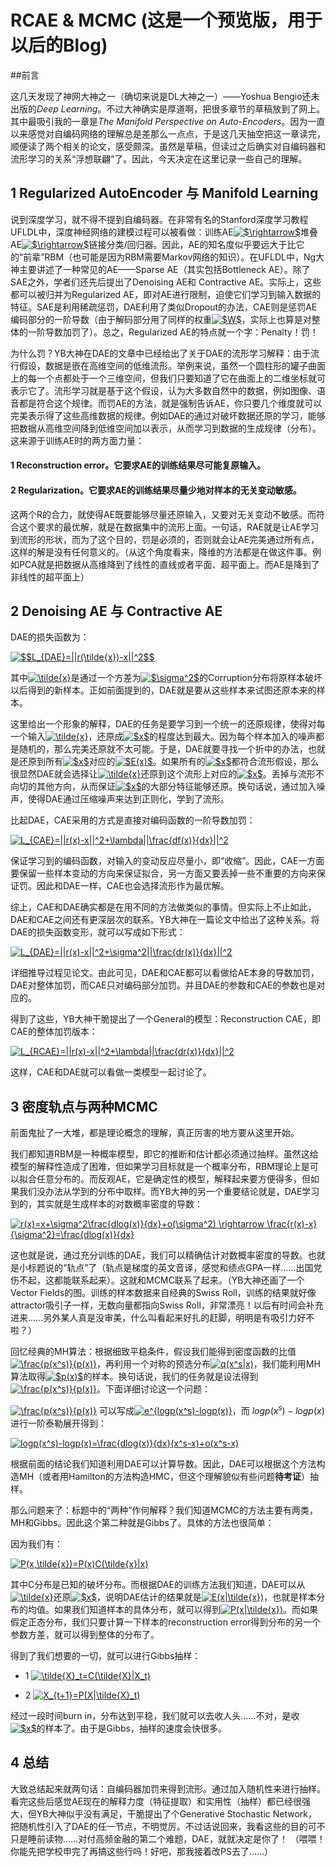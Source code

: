 RCAE & MCMC (这是一个预览版，用于以后的Blog)
===

##前言

这几天发现了神网大神之一（确切来说是DL大神之一）——Yoshua Bengio还未出版的*Deep Learning*。不过大神确实是厚道啊，把很多章节的草稿放到了网上。其中最吸引我的一章是*The Manifold Perspective on Auto-Encoders*。因为一直以来感觉对自编码网络的理解总是差那么一点点，于是这几天抽空把这一章读完，顺便读了两个相关的论文，感受颇深。虽然是草稿，但读过之后确实对自编码器和流形学习的关系“浮想联翩”了。因此，今天决定在这里记录一些自己的理解。

## 1 Regularized AutoEncoder 与 Manifold Learning

说到深度学习，就不得不提到自编码器。在非常有名的Stanford深度学习教程UFLDL中，深度神经网络的建模过程可以被看做：训练AE<a href="http://www.codecogs.com/eqnedit.php?latex=$\rightarrow$" target="_blank"><img src="http://latex.codecogs.com/gif.latex?$\rightarrow$" title="$\rightarrow$" /></a>堆叠AE<a href="http://www.codecogs.com/eqnedit.php?latex=$\rightarrow$" target="_blank"><img src="http://latex.codecogs.com/gif.latex?$\rightarrow$" title="$\rightarrow$" /></a>链接分类/回归器。因此，AE的知名度似乎要远大于比它的“前辈”RBM（也可能是因为RBM需要Markov网络的知识）。在UFLDL中，Ng大神主要讲述了一种常见的AE——Sparse AE（其实包括Bottleneck AE）。除了SAE之外，学者们还先后提出了Denoising AE和 Contractive AE。实际上，这些都可以被归并为Regularized AE，即对AE进行限制，迫使它们学习到输入数据的特征。SAE是利用稀疏惩罚，DAE利用了类似Dropout的办法，CAE则是惩罚AE编码部分的一阶导数（由于解码部分用了同样的权重<a href="http://www.codecogs.com/eqnedit.php?latex=$W$" target="_blank"><img src="http://latex.codecogs.com/gif.latex?$W$" title="$W$" /></a>，实际上也算是对整体的一阶导数加罚了）。总之，Regularized AE的特点就一个字：Penalty！罚！

为什么罚？YB大神在DAE的文章中已经给出了关于DAE的流形学习解释：由于流行假设，数据是嵌在高维空间的低维流形。举例来说，虽然一个圆柱形的罐子曲面上的每一个点都处于一个三维空间，但我们只要知道了它在曲面上的二维坐标就可表示它了。流形学习就是基于这个假设，认为大多数自然中的数据，例如图像、语音都是符合这个规律。而罚AE的方法，就是强制告诉AE，你只要几个维度就可以完美表示得了这些高维数据的规律。例如DAE的通过对破坏数据还原的学习，能够把数据从高维空间降到低维空间加以表示，从而学习到数据的生成规律（分布）。这来源于训练AE时的两方面力量：
#### 1 Reconstruction error。它要求AE的训练结果尽可能复原输入。
#### 2 Regularization。它要求AE的训练结果尽量少地对样本的无关变动敏感。
这两个R的合力，就使得AE既要能够尽量还原输入，又要对无关变动不敏感。而符合这个要求的最优解，就是在数据集中的流形上面。一句话，RAE就是让AE学习到流形的形状，而为了这个目的，罚是必须的，否则就会让AE完美通过所有点，这样的解是没有任何意义的。（从这个角度看来，降维的方法都是在做这件事。例如PCA就是把数据从高维降到了线性的直线或者平面、超平面上。而AE是降到了非线性的超平面上）

## 2 Denoising AE 与 Contractive AE

DAE的损失函数为：

<a href="http://www.codecogs.com/eqnedit.php?latex=$$L_{DAE}=||r(\tilde{x})-x||^2$$" target="_blank"><img src="http://latex.codecogs.com/gif.latex?$$L_{DAE}=||r(\tilde{x})-x||^2$$" title="$$L_{DAE}=||r(\tilde{x})-x||^2$$" /></a>

其中<a href="http://www.codecogs.com/eqnedit.php?latex=\tilde{x}" target="_blank"><img src="http://latex.codecogs.com/gif.latex?\tilde{x}" title="\tilde{x}" /></a>是通过一个方差为<a href="http://www.codecogs.com/eqnedit.php?latex=$\sigma^2$" target="_blank"><img src="http://latex.codecogs.com/gif.latex?$\sigma^2$" title="$\sigma^2$" /></a>的Corruption分布将原样本破坏以后得到的新样本。正如前面提到的，DAE就是要从这些样本来试图还原本来的样本。

这里给出一个形象的解释，DAE的任务是要学习到一个统一的还原规律，使得对每一个输入<a href="http://www.codecogs.com/eqnedit.php?latex=\tilde{x}" target="_blank"><img src="http://latex.codecogs.com/gif.latex?\tilde{x}" title="\tilde{x}" /></a>，还原成<a href="http://www.codecogs.com/eqnedit.php?latex=$x$" target="_blank"><img src="http://latex.codecogs.com/gif.latex?$x$" title="$x$" /></a>的程度达到最大。因为每个样本加入的噪声都是随机的，那么完美还原就不太可能。于是，DAE就要寻找一个折中的办法，也就是还原到所有<a href="http://www.codecogs.com/eqnedit.php?latex=$x$" target="_blank"><img src="http://latex.codecogs.com/gif.latex?$x$" title="$x$" /></a>对应的<a href="http://www.codecogs.com/eqnedit.php?latex=$E(x)$" target="_blank"><img src="http://latex.codecogs.com/gif.latex?$E(x)$" title="$E(x)$" /></a>。如果所有的<a href="http://www.codecogs.com/eqnedit.php?latex=$x$" target="_blank"><img src="http://latex.codecogs.com/gif.latex?$x$" title="$x$" /></a>都符合流形假设，那么很显然DAE就会选择让<a href="http://www.codecogs.com/eqnedit.php?latex=\tilde{x}" target="_blank"><img src="http://latex.codecogs.com/gif.latex?\tilde{x}" title="\tilde{x}" /></a>还原到这个流形上对应的<a href="http://www.codecogs.com/eqnedit.php?latex=$x$" target="_blank"><img src="http://latex.codecogs.com/gif.latex?$x$" title="$x$" /></a>。丢掉与流形不向切的其他方向，从而保证<a href="http://www.codecogs.com/eqnedit.php?latex=$x$" target="_blank"><img src="http://latex.codecogs.com/gif.latex?$x$" title="$x$" /></a>的大部分特征能够还原。换句话说，通过加入噪声，使得DAE通过压缩噪声来达到正则化，学到了流形。

比起DAE，CAE采用的方式是直接对编码函数的一阶导数加罚：

<a href="http://www.codecogs.com/eqnedit.php?latex=L_{CAE}=||r(x)-x||^2+\lambda||\frac{df(x)}{dx}||^2" target="_blank"><img src="http://latex.codecogs.com/gif.latex?L_{CAE}=||r(x)-x||^2+\lambda||\frac{df(x)}{dx}||^2" title="L_{CAE}=||r(x)-x||^2+\lambda||\frac{df(x)}{dx}||^2" /></a>

保证学习到的编码函数，对输入的变动反应尽量小，即“收缩”。因此，CAE一方面要保留一些样本变动的方向来保证拟合，另一方面又要丢掉一些不重要的方向来保证罚。因此和DAE一样，CAE也会选择流形作为最优解。

综上，CAE和DAE确实都是在用不同的方法做类似的事情。但实际上不止如此，DAE和CAE之间还有更深层次的联系。YB大神在一篇论文中给出了这种关系。将DAE的损失函数变形，就可以写成如下形式：

<a href="http://www.codecogs.com/eqnedit.php?latex=L_{DAE}=||r(x)-x||^2+\sigma^2||\frac{dr(x)}{dx}||^2" target="_blank"><img src="http://latex.codecogs.com/gif.latex?L_{DAE}=||r(x)-x||^2+\sigma^2||\frac{dr(x)}{dx}||^2" title="L_{DAE}=||r(x)-x||^2+\sigma^2||\frac{dr(x)}{dx}||^2" /></a>

详细推导过程见论文。由此可见，DAE和CAE都可以看做给AE本身的导数加罚，DAE对整体加罚，而CAE只对编码部分加罚。并且DAE的参数和CAE的参数也是对应的。

得到了这些，YB大神干脆提出了一个General的模型：Reconstruction CAE，即CAE的整体加罚版本：

<a href="http://www.codecogs.com/eqnedit.php?latex=L_{RCAE}=||r(x)-x||^2+\lambda||\frac{dr(x)}{dx}||^2" target="_blank"><img src="http://latex.codecogs.com/gif.latex?L_{RCAE}=||r(x)-x||^2+\lambda||\frac{dr(x)}{dx}||^2" title="L_{RCAE}=||r(x)-x||^2+\lambda||\frac{dr(x)}{dx}||^2" /></a>

这样，CAE和DAE就可以看做一类模型一起讨论了。

## 3 密度轨点与两种MCMC

前面鬼扯了一大堆，都是理论概念的理解，真正厉害的地方要从这里开始。

我们都知道RBM是一种概率模型，即它的推断和估计都必须通过抽样。虽然这给模型的解释性造成了困难，但如果学习目标就是一个概率分布，RBM理论上是可以拟合任意分布的。而反观AE，它是确定性的模型，解释起来要方便得多，但如果我们没办法从学到的分布中取样。而YB大神的另一个重要结论就是，DAE学习到的，其实就是生成样本的对数概率密度的导数：

<a href="http://www.codecogs.com/eqnedit.php?latex=r(x)=x+\sigma^2\frac{dlog(x)}{dx}+o(\sigma^2) \rightarrow \frac{r(x)-x}{\sigma^2}=\frac{dlog(x)}{dx}" target="_blank"><img src="http://latex.codecogs.com/gif.latex?r(x)=x+\sigma^2\frac{dlog(x)}{dx}+o(\sigma^2) \rightarrow \frac{r(x)-x}{\sigma^2}=\frac{dlog(x)}{dx}" title="r(x)=x+\sigma^2\frac{dlog(x)}{dx}+o(\sigma^2) \rightarrow \frac{r(x)-x}{\sigma^2}=\frac{dlog(x)}{dx}" /></a>

这也就是说，通过充分训练的DAE，我们可以精确估计对数概率密度的导数。也就是小标题说的“轨点”了（轨点是梯度的英文音译，感觉和绩点GPA一样……出国党伤不起，这都能联系起来）。这就和MCMC联系了起来。（YB大神还画了一个Vector Fields的图。训练的样本数据来自经典的Swiss Roll，训练的结果就好像attractor吸引子一样，无数向量都指向Swiss Roll，非常漂亮！以后有时间会补充进来……另外某人真是没审美，什么叫看起来好扎的赶脚，明明是有吸引力好不啦？） 

回忆经典的MH算法：根据细致平稳条件，假设我们能得到密度函数的比值<a href="http://www.codecogs.com/eqnedit.php?latex=\frac{p(x^s)}{p(x)}" target="_blank"><img src="http://latex.codecogs.com/gif.latex?\frac{p(x^s)}{p(x)}" title="\frac{p(x^s)}{p(x)}" /></a>，再利用一个对称的预选分布<a href="http://www.codecogs.com/eqnedit.php?latex=q(x^s|x)" target="_blank"><img src="http://latex.codecogs.com/gif.latex?q(x^s|x)" title="q(x^s|x)" /></a>，我们能利用MH算法取得<a href="http://www.codecogs.com/eqnedit.php?latex=$p(x)$" target="_blank"><img src="http://latex.codecogs.com/gif.latex?$p(x)$" title="$p(x)$" /></a>的样本。换句话说，我们的任务就是设法得到<a href="http://www.codecogs.com/eqnedit.php?latex=\frac{p(x^s)}{p(x)}" target="_blank"><img src="http://latex.codecogs.com/gif.latex?\frac{p(x^s)}{p(x)}" title="\frac{p(x^s)}{p(x)}" /></a>。下面详细讨论这一个问题：

<a href="http://www.codecogs.com/eqnedit.php?latex=\frac{p(x^s)}{p(x)}" target="_blank"><img src="http://latex.codecogs.com/gif.latex?\frac{p(x^s)}{p(x)}" title="\frac{p(x^s)}{p(x)}" /></a> 可以写成<a href="http://www.codecogs.com/eqnedit.php?latex=e^{logp(x^s)-logp(x)}" target="_blank"><img src="http://latex.codecogs.com/gif.latex?e^{logp(x^s)-logp(x)}" title="e^{logp(x^s)-logp(x)}" /></a>，而 $logp(x^s)-logp(x)$ 进行一阶泰勒展开得到：

<a href="http://www.codecogs.com/eqnedit.php?latex=logp(x^s)-logp(x)=\frac{dlog(x)}{dx}(x^s-x)+o(x^s-x)" target="_blank"><img src="http://latex.codecogs.com/gif.latex?logp(x^s)-logp(x)=\frac{dlog(x)}{dx}(x^s-x)+o(x^s-x)" title="logp(x^s)-logp(x)=\frac{dlog(x)}{dx}(x^s-x)+o(x^s-x)" /></a>

根据前面的结论我们知道利用DAE可以计算导数。因此，DAE可以根据这个方法构造MH（或者用Hamilton的方法构造HMC，但这个理解貌似有些问题**待考证**）抽样。

那么问题来了：标题中的“两种”作何解释？我们知道MCMC的方法主要有两类，MH和Gibbs。因此这个第二种就是Gibbs了。具体的方法也很简单：

因为我们有：

<a href="http://www.codecogs.com/eqnedit.php?latex=P(x,\tilde{x})=P(x)C(\tilde{x}|x)" target="_blank"><img src="http://latex.codecogs.com/gif.latex?P(x,\tilde{x})=P(x)C(\tilde{x}|x)" title="P(x,\tilde{x})=P(x)C(\tilde{x}|x)" /></a>

其中C分布是已知的破坏分布。而根据DAE的训练方法我们知道，DAE可以从<a href="http://www.codecogs.com/eqnedit.php?latex=\tilde{x}" target="_blank"><img src="http://latex.codecogs.com/gif.latex?\tilde{x}" title="\tilde{x}" /></a>还原<a href="http://www.codecogs.com/eqnedit.php?latex=$x$" target="_blank"><img src="http://latex.codecogs.com/gif.latex?$x$" title="$x$" /></a>，说明DAE估计的结果就是<a href="http://www.codecogs.com/eqnedit.php?latex=E(x|\tilde{x})" target="_blank"><img src="http://latex.codecogs.com/gif.latex?E(x|\tilde{x})" title="E(x|\tilde{x})" /></a>，也就是样本分布的均值。如果我们知道样本的具体分布，就可以得到<a href="http://www.codecogs.com/eqnedit.php?latex=P(x|\tilde{x})" target="_blank"><img src="http://latex.codecogs.com/gif.latex?P(x|\tilde{x})" title="P(x|\tilde{x})" /></a>。而如果假定正态分布，我们只要计算一下样本的reconstruction error得到分布的另一个参数方差，就可以得到整体的分布了。

得到了我们想要的一切，就可以进行Gibbs抽样：

- 1 <a href="http://www.codecogs.com/eqnedit.php?latex=\tilde{X}_t=C(\tilde{X}|X_t)" target="_blank"><img src="http://latex.codecogs.com/gif.latex?\tilde{X}_t=C(\tilde{X}|X_t)" title="\tilde{X}_t=C(\tilde{X}|X_t)" /></a>

- 2 <a href="http://www.codecogs.com/eqnedit.php?latex=X_{t+1}=P(X|\tilde{X}_t)" target="_blank"><img src="http://latex.codecogs.com/gif.latex?X_{t+1}=P(X|\tilde{X}_t)" title="X_{t+1}=P(X|\tilde{X}_t)" /></a>


经过一段时间burn in，分布达到平稳，我们就可以去收人头……不对，是收<a href="http://www.codecogs.com/eqnedit.php?latex=$x$" target="_blank"><img src="http://latex.codecogs.com/gif.latex?$x$" title="$x$" /></a>的样本了。由于是Gibbs，抽样的速度会快很多。

## 4 总结

大致总结起来就两句话：自编码器加罚来得到流形。通过加入随机性来进行抽样。看完这些后感觉AE现在的解释力度（特征提取）和实用性（抽样）都已经很强大，但YB大神似乎没有满足，干脆提出了个Generative Stochastic Network，把随机性引入了DAE的任一节点，不明觉厉。不过话说回来，我看这些的目的可不只是睡前读物……对付高频金融的第二个难题，DAE，就就决定是你了！
（喂喂！你能先把学校申完了再搞这些行吗！好吧，那我接着改PS去了……）
